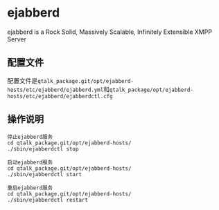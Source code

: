 # ejabberd

ejabberd is a Rock Solid, Massively Scalable, Infinitely Extensible XMPP Server

## 配置文件

配置文件是`qtalk_package.git/opt/ejabberd-hosts/etc/ejabberd/ejabberd.yml`和`qtalk_package/opt/ejabberd-hosts/etc/ejabberd/ejabberdctl.cfg`

## 操作说明

```
停止ejabberd服务
cd qtalk_package.git/opt/ejabberd-hosts/
./sbin/ejabberdctl stop

启动ejabberd服务
cd qtalk_package.git/opt/ejabberd-hosts/
./sbin/ejabberdctl start

重启ejabberd服务
cd qtalk_package.git/opt/ejabberd-hosts/
./sbin/ejabberdctl restart
```
